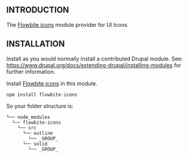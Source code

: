 ## INTRODUCTION

The [Flowbite icons](https://flowbite.com/icons/) module provider for UI Icons.

## INSTALLATION

Install as you would normally install a contributed Drupal module.
See: https://www.drupal.org/docs/extending-drupal/installing-modules for further
information.

Install [Flowbite icons](https://github.com/themesberg/flowbite-icons) in this module.

```shell
npm install flowbite-icons
```

So your folder structure is:

```
└── node_modules
  └── flowbite-icons
    └── src
      └── outline
        └── _GROUP_
      └── solid
        └── _GROUP_
```
